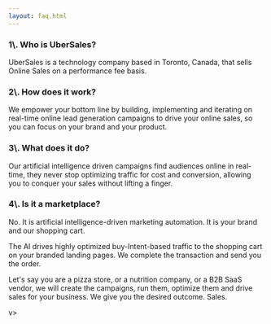 ```yaml
---
layout: faq.html
---
```


<!-- Company - What we do & why -->



<div class="ui vertical stripe segment">
  <div class="ui center text container">
  <h3 class="ui header">1\.  Who is UberSales?</h3>
  <p>UberSales is a technology company based in Toronto, Canada, that sells Online Sales on a performance fee basis.</p>
  <h3 class="ui header">2\.  How does it work?</h3>
  <p>We  empower your bottom line by building, implementing and iterating on real-time online lead generation campaigns to drive your online sales, so you can focus on your brand and your product.</p>
  <h3 class="ui header">3\.  What does it do?</h3>
  <p>Our artificial intelligence driven campaigns find audiences online in real-time, they never stop optimizing traffic for cost and conversion,  allowing you to conquer your sales without lifting a finger.</p>
  <h3 class="ui header">4\.  Is it a marketplace?</h3>
  <p>No. It is artificial intelligence-driven marketing automation. It is your brand and our shopping cart. </p>
  <p>The AI drives highly optimized buy-Intent-based traffic to the shopping cart on  your branded landing pages. We complete the transaction and send you the order.  </p>
  <p>Let's say you are a pizza store, or a nutrition company, or a B2B SaaS vendor, we will create the campaigns, run them, optimize them and drive sales for your business. We give you the desired outcome. Sales.</p>
</div>
</div>

 v>
